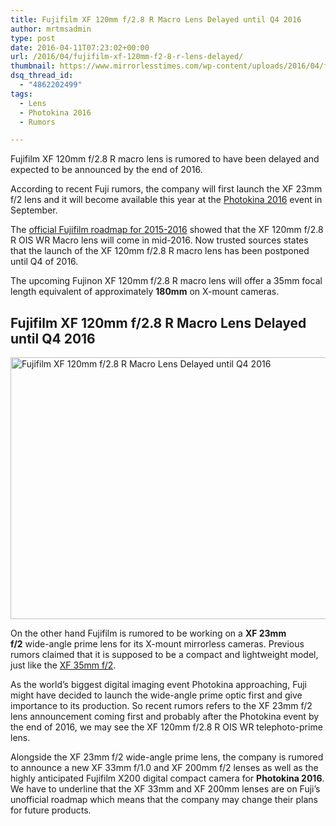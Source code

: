 ```yaml
---
title: Fujifilm XF 120mm f/2.8 R Macro Lens Delayed until Q4 2016
author: mrtmsadmin
type: post
date: 2016-04-11T07:23:02+00:00
url: /2016/04/fujifilm-xf-120mm-f2-8-r-lens-delayed/
thumbnail: https://www.mirrorlesstimes.com/wp-content/uploads/2016/04/fujifilm-xf-120mm-f2-8-r-macro-lens-delayed.png
dsq_thread_id:
  - "4862202499"
tags:
  - Lens
  - Photokina 2016
  - Rumors

---
```

Fujifilm XF 120mm f/2.8 R macro lens is rumored to have been delayed and expected to be announced by the end of 2016.

According to recent Fuji rumors, the company will first launch the XF 23mm f/2 lens and it will become available this year at the <a href="https://www.mirrorlesstimes.com/tag/photokina-2016/" target="_blank">Photokina 2016</a> event in September.

The <a href="http://www.dailycameranews.com/2015/05/fujifilm-x-mount-lens-roadmap-2015-release-dates-leaked/" target="_blank">official Fujifilm roadmap for 2015-2016</a> showed that the XF 120mm f/2.8 R OIS WR Macro lens will come in mid-2016. Now trusted sources states that the launch of the XF 120mm f/2.8 R macro lens has been postponed until Q4 of 2016.

The upcoming Fujinon XF 120mm f/2.8 R macro lens will offer a 35mm focal length equivalent of approximately **180mm** on X-mount cameras.<!--more-->

## Fujifilm XF 120mm f/2.8 R Macro Lens Delayed until Q4 2016

<img class="alignnone wp-image-72 size-full" title="Fujifilm XF 120mm f/2.8 R Macro Lens Delayed until Q4 2016" src="https://i2.wp.com/www.mirrorlesstimes.com/wp-content/uploads/2016/04/fujifilm-xf-120mm-f2-8-r-macro-lens-delayed.png?resize=600%2C419&#038;ssl=1" alt="Fujifilm XF 120mm f/2.8 R Macro Lens Delayed until Q4 2016" width="600" height="419" srcset="https://i2.wp.com/www.mirrorlesstimes.com/wp-content/uploads/2016/04/fujifilm-xf-120mm-f2-8-r-macro-lens-delayed.png?w=900&ssl=1 900w, https://i2.wp.com/www.mirrorlesstimes.com/wp-content/uploads/2016/04/fujifilm-xf-120mm-f2-8-r-macro-lens-delayed.png?resize=300%2C209&ssl=1 300w, https://i2.wp.com/www.mirrorlesstimes.com/wp-content/uploads/2016/04/fujifilm-xf-120mm-f2-8-r-macro-lens-delayed.png?resize=768%2C536&ssl=1 768w" sizes="(max-width: 600px) 100vw, 600px" data-recalc-dims="1" /> 

On the other hand Fujifilm is rumored to be working on a **XF 23mm f/2** wide-angle prime lens for its X-mount mirrorless cameras. Previous rumors claimed that it is supposed to be a compact and lightweight model, just like the <a href="http://amzn.to/1RgE69d" target="_blank">XF 35mm f/2</a>.

As the world’s biggest digital imaging event Photokina approaching, Fuji might have decided to launch the wide-angle prime optic first and give importance to its production. So recent rumors refers to the XF 23mm f/2 lens announcement coming first and probably after the Photokina event by the end of 2016, we may see the XF 120mm f/2.8 R OIS WR telephoto-prime lens.

Alongside the XF 23mm f/2 wide-angle prime lens, the company is rumored to announce a new XF 33mm f/1.0 and XF 200mm f/2 lenses as well as the highly anticipated Fujifilm X200 digital compact camera for **Photokina 2016**. We have to underline that the XF 33mm and XF 200mm lenses are on Fuji’s unofficial roadmap which means that the company may change their plans for future products.